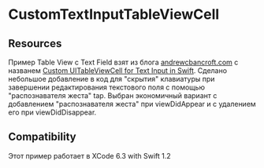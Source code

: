 # CustomTextInputTableViewCell

## Resources
Пример Table View c Text Field взят из блога [andrewcbancroft.com](http://www.andrewcbancroft.com) с названем [Custom UITableViewCell for Text Input in Swift](http://www.andrewcbancroft.com/2015/02/12/custom-uitableviewcell-text-input-swift/).
Сделано небольшое добавление в код для "скрытия" клавиатуры при завершении редактирования текстового поля с помощью "распознавателя жеста" tap.
Выбран экономичный вариант с добавлением "распознавателя жеста" при viewDidAppear и с удалением его при viewDidDisappear.

## Compatibility
Этот пример работает в XCode 6.3 with Swift 1.2

